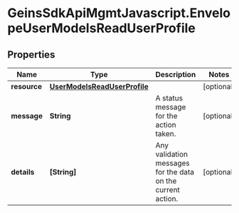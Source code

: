 # GeinsSdkApiMgmtJavascript.EnvelopeUserModelsReadUserProfile

## Properties

Name | Type | Description | Notes
------------ | ------------- | ------------- | -------------
**resource** | [**UserModelsReadUserProfile**](UserModelsReadUserProfile.md) |  | [optional] 
**message** | **String** | A status message for the action taken. | [optional] 
**details** | **[String]** | Any validation messages for the data on the current action. | [optional] 


